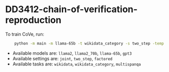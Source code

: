 # DD3412-chain-of-verification-reproduction

To train CoVe, run:

```bash
    python -m main -m llama-65b -t wikidata_category -s two_step -temp 0.07 -p 0.9
```

- Available models are: `llama2`, `llama2_70b`, `llama-65b`, `gpt3`
- Available settings are: `joint`, `two_step`, `factored`
- Available tasks are: `wikidata`, `wikidata_category`, `multispanqa` 